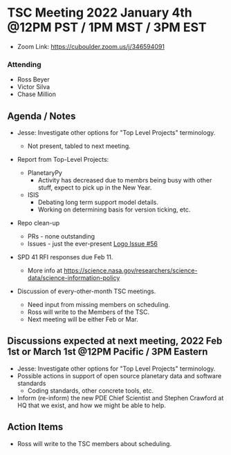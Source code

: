 # TSC Meeting 2022 January 4th @12PM PST / 1PM MST / 3PM EST
- Zoom Link: https://cuboulder.zoom.us/j/346594091

### Attending
- Ross Beyer
- Victor Silva
- Chase Million

## Agenda / Notes
- Jesse: Investigate other options for "Top Level Projects" terminology.
	- Not present, tabled to next meeting.

- Report from Top-Level Projects:
  - PlanetaryPy
	- Activity has decreased due to membrs being busy with other stuff,
	  expect to pick up in the New Year.
  - ISIS
	- Debating long term support model details.
	- Working on determining basis for version ticking, etc.

- Repo clean-up
  - PRs - none outstanding
  - Issues - just the ever-present [Logo Issue #56](https://github.com/planetarysoftware/TSC/issues/56)

- SPD 41 RFI responses due Feb 11.
  - More info at https://science.nasa.gov/researchers/science-data/science-information-policy

- Discussion of every-other-month TSC meetings.
  - Need input from missing members on scheduling.
  - Ross will write to the Members of the TSC.
  - Next meeting will be either Feb or Mar.


## Discussions expected at next meeting, 2022 Feb 1st or March 1st @12PM Pacific / 3PM Eastern
- Jesse: Investigate other options for "Top Level Projects" terminology.
- Possible actions in support of open source planetary data and software standards
  - Coding standards, other concrete tools, etc.
- Inform (re-inform) the new PDE Chief Scientist and Stephen Crawford at HQ that we exist,
  and how we might be able to help.

## Action Items
- Ross will write to the TSC members about scheduling.
